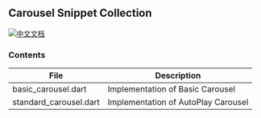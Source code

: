 ## Carousel Snippet Collection

[![中文文档](https://img.shields.io/badge/文档-中文-blue?style=flat-square)](README_ZH.md)

### Contents
| File           |  Description       |
|---------------|----------------------|
| basic_carousel.dart | Implementation of Basic Carousel     |
| standard_carousel.dart | Implementation of AutoPlay Carousel    |
